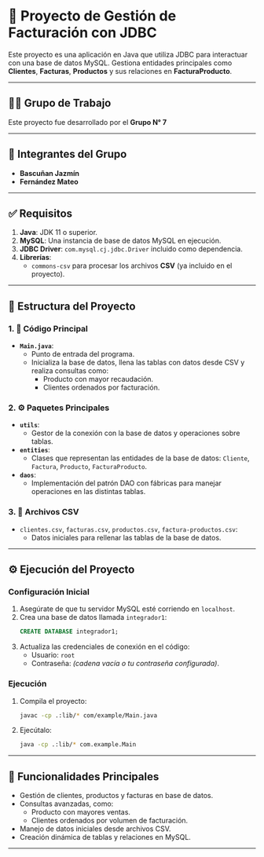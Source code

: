 # 🏢 Proyecto de Gestión de Facturación con JDBC

Este proyecto es una aplicación en Java que utiliza JDBC para interactuar con una base de datos MySQL. Gestiona entidades principales como **Clientes**, **Facturas**, **Productos** y sus relaciones en **FacturaProducto**.

---

## 🧑‍💻 Grupo de Trabajo
Este proyecto fue desarrollado por el **Grupo N° 7**

---

## 🤝 Integrantes del Grupo
- **Bascuñan Jazmín**
- **Fernández Mateo**

---

## ✅ Requisitos

1. **Java**: JDK 11 o superior.
2. **MySQL**: Una instancia de base de datos MySQL en ejecución.
3. **JDBC Driver**: `com.mysql.cj.jdbc.Driver` incluido como dependencia.
4. **Librerías**:
    - `commons-csv` para procesar los archivos **CSV** (ya incluido en el proyecto).
---

## 📂 Estructura del Proyecto

### 1. **📌 Código Principal**
- **`Main.java`**:
    - Punto de entrada del programa.
    - Inicializa la base de datos, llena las tablas con datos desde CSV y realiza consultas como:
        - Producto con mayor recaudación.
        - Clientes ordenados por facturación.

### 2. **⚙️ Paquetes Principales**
- **`utils`**:
    - Gestor de la conexión con la base de datos y operaciones sobre tablas.
- **`entities`**:
    - Clases que representan las entidades de la base de datos: `Cliente`, `Factura`, `Producto`, `FacturaProducto`.
- **`daos`**:
    - Implementación del patrón DAO con fábricas para manejar operaciones en las distintas tablas.

### 3. **📜 Archivos CSV**
- `clientes.csv`, `facturas.csv`, `productos.csv`, `factura-productos.csv`:
    - Datos iniciales para rellenar las tablas de la base de datos.

---

## ⚙️ Ejecución del Proyecto

### Configuración Inicial
1. Asegúrate de que tu servidor MySQL esté corriendo en `localhost`.
2. Crea una base de datos llamada `integrador1`:
    ```sql
    CREATE DATABASE integrador1;
    ```
3. Actualiza las credenciales de conexión en el código:
    - Usuario: `root`
    - Contraseña: *(cadena vacía o tu contraseña configurada)*.

### Ejecución
1. Compila el proyecto:
    ```bash
    javac -cp .:lib/* com/example/Main.java
    ```
2. Ejecútalo:
    ```bash
    java -cp .:lib/* com.example.Main
    ```

---

## 📖 Funcionalidades Principales
- Gestión de clientes, productos y facturas en base de datos.
- Consultas avanzadas, como:
    - Producto con mayores ventas.
    - Clientes ordenados por volumen de facturación.
- Manejo de datos iniciales desde archivos CSV.
- Creación dinámica de tablas y relaciones en MySQL.

---